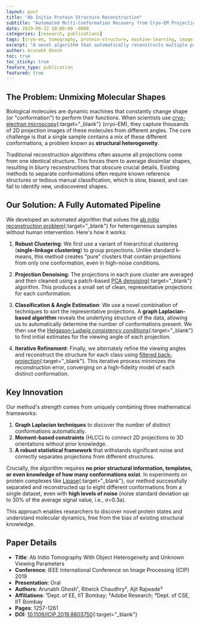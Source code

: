 ```yaml
---
layout: post
title: "Ab Initio Protein Structure Reconstruction"
subtitle: "Automated Multi-Conformation Recovery from Cryo-EM Projections"
date: 2019-09-22 10:00:00 -0800
categories: [research, publications]
tags: [cryo-em, tomography, protein-structure, machine-learning, image-processing, iit-bombay]
excerpt: "A novel algorithm that automatically reconstructs multiple protein conformations from mixed 2D projections without knowing viewing angles or the number of structures present."
author: Arunabh Ghosh
toc: true
toc_sticky: true
feature_type: publication
featured: true
---
```


## The Problem: Unmixing Molecular Shapes

Biological molecules are dynamic machines that constantly change shape (or "conformation") to perform their functions. When scientists use [cryo-electron microscopy](https://en.wikipedia.org/wiki/Cryogenic_electron_microscopy){:target="_blank"} (cryo-EM), they capture thousands of 2D projection images of these molecules from different angles. The core challenge is that a single sample contains a mix of these different conformations, a problem known as **structural heterogeneity**.

Traditional reconstruction algorithms often assume all projections come from one identical structure. This forces them to average dissimilar shapes, resulting in blurry reconstructions that obscure crucial details. Existing methods to separate conformations often require known reference structures or tedious manual classification, which is slow, biased, and can fail to identify new, undiscovered shapes.

## Our Solution: A Fully Automated Pipeline

We developed an automated algorithm that solves the [ab initio reconstruction problem](https://en.wikipedia.org/wiki/Ab_initio){:target="_blank"} for heterogeneous samples without human intervention. Here's how it works:

1. **Robust Clustering**: We first use a variant of hierarchical clustering (**single-linkage clustering**) to group projections. Unlike standard k-means, this method creates "pure" clusters that contain projections from only one conformation, even in high-noise conditions.

2. **Projection Denoising**: The projections in each pure cluster are averaged and then cleaned using a patch-based [PCA denoising](https://en.wikipedia.org/wiki/Principal_component_analysis){:target="_blank"} algorithm. This produces a small set of clean, representative projections for each conformation.

3. **Classification & Angle Estimation**: We use a novel combination of techniques to sort the representative projections. A **graph Laplacian-based algorithm** reveals the underlying structure of the data, allowing us to automatically determine the number of conformations present. We then use the [Helgason-Ludwig consistency conditions](https://en.wikipedia.org/wiki/Radon_transform#Radon_transform_and_the_Fourier_transform){:target="_blank"} to find initial estimates for the viewing angle of each projection.

4. **Iterative Refinement**: Finally, we alternately refine the viewing angles and reconstruct the structure for each class using [filtered back-projection](https://en.wikipedia.org/wiki/Tomographic_reconstruction){:target="_blank"}. This iterative process minimizes the reconstruction error, converging on a high-fidelity model of each distinct conformation.

## Key Innovation

Our method's strength comes from uniquely combining three mathematical frameworks:

1. **Graph Laplacian techniques** to discover the number of distinct conformations automatically.
2. **Moment-based constraints** (HLCC) to connect 2D projections to 3D orientations without prior knowledge.
3. **A robust statistical framework** that withstands significant noise and correctly separates projections from different structures.

Crucially, the algorithm requires **no prior structural information, templates, or even knowledge of how many conformations exist**. In experiments on protein complexes like [Lipase](https://en.wikipedia.org/wiki/Lipase){:target="_blank"}, our method successfully separated and reconstructed up to eight different conformations from a single dataset, even with **high levels of noise** (noise standard deviation up to 30% of the average signal value, i.e., σ=0.3a).

This approach enables researchers to discover novel protein states and understand molecular dynamics, free from the bias of existing structural knowledge.

## Paper Details

- **Title**: Ab Initio Tomography With Object Heterogeneity and Unknown Viewing Parameters
- **Conference**: IEEE International Conference on Image Processing (ICIP) 2019
- **Presentation**: Oral
- **Authors**: Arunabh Ghosh¹, Ritwick Chaudhry², Ajit Rajwade³
- **Affiliations**: ¹Dept. of EE, IIT Bombay; ²Adobe Research; ³Dept. of CSE, IIT Bombay
- **Pages**: 1257-1261
- **DOI**: [10.1109/ICIP.2019.8803750](https://ieeexplore.ieee.org/document/8803750){:target="_blank"}
